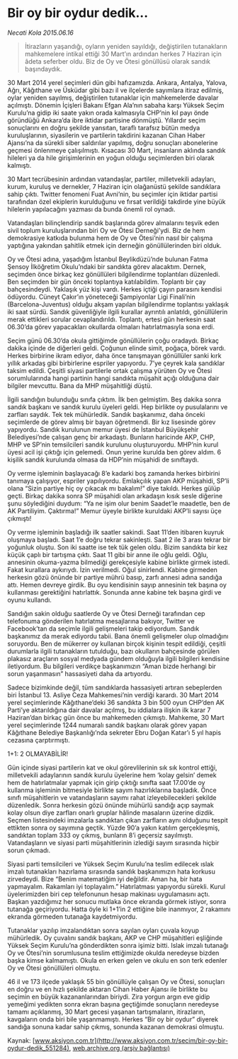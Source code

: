 # Bir oy bir oydur dedik...

*Necati Kola 2015.06.16*

<div class="pNewsDetailMainContent" itemprop="articleBody">
 <blockquote>
  <p>
   İtirazların yaşandığı, oyların yeniden sayıldığı, değiştirilen tutanakların mahkemelere intikal ettiği 30 Mart’ın ardından herkes 7 Haziran için âdeta seferber oldu. Biz de Oy ve Ötesi gönüllüsü olarak sandık başındaydık.
  </p>
 </blockquote>
 <p>
  30 Mart 2014 yerel seçimleri dün gibi hafızamızda. Ankara, Antalya, Yalova, Ağrı, Kâğıthane ve Üsküdar gibi bazı il ve ilçelerde sayımlara itiraz edilmiş, oylar yeniden sayılmış, değiştirilen tutanaklar için mahkemelerde davalar açılmıştı. Dönemin İçişleri Bakanı Efgan Ala’nın sabaha karşı Yüksek Seçim Kurulu’na gidip iki saate yakın orada kalmasıyla CHP’nin kıl payı önde göründüğü Ankara’da ibre iktidar partisine dönmüştü. Yıllardır seçim sonuçlarını en doğru şekilde yansıtan, taraflı tarafsız bütün medya kuruluşlarının, siyasilerin ve partilerin takdirini kazanan Cihan Haber Ajansı’na da sürekli siber saldırılar yapılmış, doğru sonuçları abonelerine geçmesi önlenmeye çalışılmıştı. Kısacası 30 Mart, insanların aklında sandık hileleri ya da hile girişimlerinin en yoğun olduğu seçimlerden biri olarak kalmıştı.
 </p>
 <p>
  30 Mart tecrübesinin ardından vatandaşlar, partiler, milletvekili adayları, kurum, kuruluş ve dernekler, 7 Haziran için olağanüstü şekilde sandıklara sahip çıktı. Twitter fenomeni Fuat Avni’nin, bu seçimler için iktidar partisi tarafından özel ekiplerin kurulduğunu ve fırsat verildiği takdirde yine büyük hilelerin yapılacağını yazması da bunda önemli rol oynadı.
 </p>
 <p>
  Vatandaşları bilinçlendirip sandık başlarında görev almalarını teşvik eden sivil toplum kuruluşlarından biri Oy ve Ötesi Derneği’ydi. Biz de hem demokrasiye katkıda bulunma hem de Oy ve Ötesi’nin nasıl bir çalışma yaptığına yakından şahitlik etmek için derneğin gönüllülerinden biri olduk.
 </p>
 <p>
  Oy ve Ötesi adına, yaşadığım İstanbul Beylikdüzü’nde bulunan Fatma Şensoy İlköğretim Okulu’ndaki bir sandıkta görev alacaktım. Dernek, seçimden önce birkaç kez gönüllüleri bilgilendirme toplantıları düzenledi. Ben seçimden bir gün önceki toplantıya katılabildim. Toplantı bir çay bahçesindeydi. Yaklaşık yüz kişi vardı. Herkes içtiği çayın parasını kendisi ödüyordu. Cüneyt Çakır’ın yöneteceği Şampiyonlar Ligi Finali’nin (Barcelona-Juventus) olduğu akşam yapılan bilgilendirme toplantısı yaklaşık iki saat sürdü. Sandık güvenliğiyle ilgili kurallar ayrıntılı anlatıldı, gönüllülerin merak ettikleri sorular cevaplandırıldı. Toplantı, ertesi gün herkesin saat 06.30’da görev yapacakları okullarda olmaları hatırlatmasıyla sona erdi.
 </p>
 <p>
  Seçim günü 06.30’da okula gittiğimde gönüllülerin çoğu oradaydı. Birkaç dakika içinde de diğerleri geldi. Çoğunun elinde simit, poğaça, börek vardı. Herkes birbirine ikram ediyor, daha önce tanışmayan gönüllüler sanki kırk yıllık arkadaş gibi birbirlerine espriler yapıyordu. 7’ye çeyrek kala sandıklar taksim edildi. Çeşitli siyasi partilerle ortak çalışma yürüten Oy ve Ötesi sorumlularında hangi partinin hangi sandıkta müşahit açığı olduğuna dair bilgiler mevcuttu. Bana da MHP müşahitliği düştü.
 </p>
 <p>
  İlgili sandığın bulunduğu sınıfa çıktım. İlk ben gelmiştim. Beş dakika sonra sandık başkanı ve sandık kurulu üyeleri geldi. Hep birlikte oy pusulalarını ve zarfları saydık. Tek tek mühürledik. Sandık başkanımız, daha önceki seçimlerde de görev almış bir bayan öğretmendi. Bir kız lisesinde görev yapıyordu. Sandık kurulunun memur üyesi de İstanbul Büyükşehir Belediyesi’nde çalışan genç bir arkadaştı. Bunların haricinde AKP, CHP, MHP ve SP’nin temsilcileri sandık kurulunu oluşturuyordu. MHP’nin kurul üyesi acil işi çıktığı için gelemedi. Onun yerine kurulda ben görev aldım. 6 kişilik sandık kurulunda olmasa da HDP’nin müşahidi de sınıftaydı.
 </p>
 <p>
  Oy verme işleminin başlayacağı 8’e kadarki boş zamanda herkes birbirini tanımaya çalışıyor, espriler yapılıyordu. Emlakçılık yapan AKP müşahidi, SP’li olana “Sizin partiye hiç oy çıkacak mı bakalım!” diye takıldı. Herkes gülüp geçti. Birkaç dakika sonra SP müşahidi olan arkadaşın kısık sesle diğerine şunu söylediğini duydum: “Ya ne işim olur benim Saadet’le maadetle, ben de AK Partiliyim. Çaktırma!” Memur üyeyle birlikte kuruldaki AKP’li sayısı üçe çıkmıştı!
 </p>
 <p>
  Oy verme işleminin başladığı ilk saatler sakindi. Saat 11’den itibaren kuyruk oluşmaya başladı. Saat 1’e doğru tekrar sakinleşti. Saat 2 ile 3 arası tekrar bir yoğunluk oluştu. Son iki saatte ise tek tük gelen oldu. Bizim sandıkta bir kez küçük çaplı bir tartışma çıktı. Saat 11 gibi bir anne ile oğlu geldi. Oğlu, annesinin okuma-yazma bilmediği gerekçesiyle kabine birlikte girmek istedi. Fakat kurallara aykırıydı. İzin verilmedi. Oğul sinirlendi. Kabine girmeden herkesin gözü önünde bir partiye mührü basıp, zarfı annesi adına sandığa attı. Hemen devreye girdik. Bu oyu kendisinin sayıp annesinin tek başına oy kullanması gerektiğini hatırlattık. Sonunda anne kabine tek başına girdi ve oyunu kullandı.
 </p>
 <p>
  Sandığın sakin olduğu saatlerde Oy ve Ötesi Derneği tarafından cep telefonuma gönderilen hatırlatma mesajlarına bakıyor, Twitter ve Facebook’tan da seçimle ilgili gelişmeleri takip ediyordum. Sandık başkanımız da merak ediyordu tabii. Bana önemli gelişmeler olup olmadığını soruyordu. Ben de mükerrer oy kullanan birçok kişinin tespit edildiği, çeşitli durumlarla ilgili tutanakların tutulduğu, bazı okulların bahçesinde görülen plakasız araçların sosyal medyada gündem olduğuyla ilgili bilgileri kendisine iletiyordum. Bu bilgileri verdikçe başkanımızın “Aman bizde herhangi bir sorun yaşanmasın” hassasiyeti daha da artıyordu.
 </p>
 <p>
  Sadece bizimkinde değil, tüm sandıklarda hassasiyeti artıran sebeplerden biri İstanbul 13. Asliye Ceza Mahkemesi’nin verdiği karardı. 30 Mart 2014 yerel seçimlerinde Kâğıthane’deki 36 sandıkta 3 bin 500 oyun CHP’den AK Parti’ye aktarıldığına dair davalar açılmış, bu iddialara ilişkin ilk karar 7 Haziran’dan birkaç gün önce bu mahkemeden çıkmıştı. Mahkeme, 30 Mart yerel seçimlerinde 1244 numaralı sandık başkanı olarak görev yapan Kâğıthane Belediye Başkanlığı’nda sekreter Ebru Doğan Katar’ı 5 yıl hapis cezasına çarptırmıştı.
 </p>
 <p>
  1+1: 2 OLMAYABİLİR!
 </p>
 <p>
  Gün içinde siyasi partilerin kat ve okul görevlilerinin sık sık kontrol ettiği, milletvekili adaylarının sandık kurulu üyelerine hem ‘kolay gelsin’ demek hem de hatırlatmalar yapmak için girip çıktığı sınıfta saat 17.00’de oy kullanma işleminin bitmesiyle birlikte sayım hazırlıklarına başladık. Önce sınıfı müşahitlerin ve vatandaşların sayımı rahat izleyebilecekleri şekilde düzenledik. Sonra herkesin gözü önünde mühürlü sandığı açıp saymak kolay olsun diye zarfları onarlı gruplar hâlinde masaların üzerine dizdik. Seçmen listesindeki imzalarla sandıktan çıkan zarfların aynı olduğunu tespit ettikten sonra oy sayımına geçtik. Yüzde 90’a yakın katılım gerçekleşmiş, sandıktan toplam 333 oy çıkmış, bunların 8’i geçersiz sayılmıştı. Vatandaşların ve siyasi parti müşahitlerinin izlediği sayım sırasında hiçbir sorun çıkmadı.
 </p>
 <p>
  Siyasi parti temsilcileri ve Yüksek Seçim Kurulu’na teslim edilecek ıslak imzalı tutanakları hazırlama sırasında sandık başkanımızın hata korkusu zirvedeydi. Bize “Benim matematiğim iyi değildir. Aman ha, bir hata yapmayalım. Rakamları iyi toplayalım.” Hatırlatması yapıyordu sürekli. Kurul üyelerimizden biri cep telefonunun hesap makinası uygulamasını açtı. Başkan yazdığımız her sonucu mutlaka önce ekranda görmek istiyor, sonra tutanağa geçiriyordu. Hatta öyle ki 1+1’in 2 ettiğine bile inanmıyor, 2 rakamını ekranda görmeden tutanağa kaydetmiyordu.
 </p>
 <p>
  Tutanaklar yazılıp imzalandıktan sonra sayılan oyları çuvala koyup mühürledik. Oy çuvalını sandık başkanı, AKP ve CHP müşahitleri eşliğinde Yüksek Seçim Kurulu’na gönderdikten sonra işimiz bitti. Islak imzalı tutanağı Oy ve Ötesi’nin sorumlusuna teslim ettiğimizde okulda neredeyse bizden başka kimse kalmamıştı. Okula en erken gelen ve okulu en son terk edenler Oy ve Ötesi gönüllüleri olmuştu.
 </p>
 <p>
  46 il ve 173 ilçede yaklaşık 55 bin gönüllüyle çalışan Oy ve Ötesi, sonuçları en doğru ve en hızlı şekilde aktaran Cihan Haber Ajansı ile birlikte bu seçimin en büyük kazananlarından biriydi. Zira yorgun argın eve gidip yemeğimi yedikten sonra ekran başına geçtiğimde sonuçların neredeyse tamamı açıklanmış, 30 Mart gecesi yaşanan tartışmaların, itirazların, kavgaların onda biri bile yaşanmamıştı. Herkes “Bir oy bir oydur” diyerek sandığa sonuna kadar sahip çıkmış, sonunda kazanan demokrasi olmuştu.
 </p>
</div>


Kaynak: [www.aksiyon.com.tr](http://www.aksiyon.com.tr/secim/bir-oy-bir-oydur-dedik_551284), [web.archive.org (arşiv bağlantısı)](http://web.archive.org/web/20150721220353/http://www.aksiyon.com.tr/secim/bir-oy-bir-oydur-dedik_551284)
